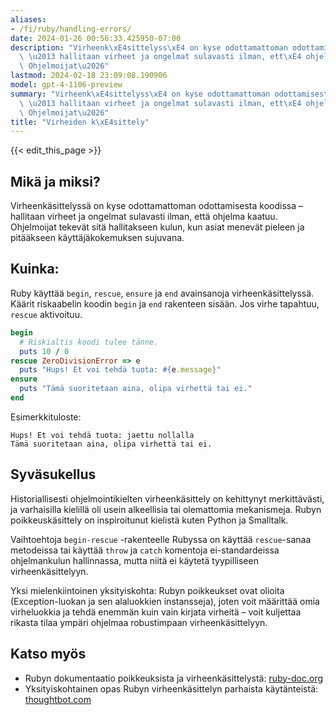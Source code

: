 ```yaml
---
aliases:
- /fi/ruby/handling-errors/
date: 2024-01-26 00:56:33.425950-07:00
description: "Virheenk\xE4sittelyss\xE4 on kyse odottamattoman odottamisesta koodissa\
  \ \u2013 hallitaan virheet ja ongelmat sulavasti ilman, ett\xE4 ohjelma kaatuu.\
  \ Ohjelmoijat\u2026"
lastmod: 2024-02-18 23:09:08.190906
model: gpt-4-1106-preview
summary: "Virheenk\xE4sittelyss\xE4 on kyse odottamattoman odottamisesta koodissa\
  \ \u2013 hallitaan virheet ja ongelmat sulavasti ilman, ett\xE4 ohjelma kaatuu.\
  \ Ohjelmoijat\u2026"
title: "Virheiden k\xE4sittely"
---
```


{{< edit_this_page >}}

## Mikä ja miksi?

Virheenkäsittelyssä on kyse odottamattoman odottamisesta koodissa – hallitaan virheet ja ongelmat sulavasti ilman, että ohjelma kaatuu. Ohjelmoijat tekevät sitä hallitakseen kulun, kun asiat menevät pieleen ja pitääkseen käyttäjäkokemuksen sujuvana.

## Kuinka:

Ruby käyttää `begin`, `rescue`, `ensure` ja `end` avainsanoja virheenkäsittelyssä. Käärit riskaabelin koodin `begin` ja `end` rakenteen sisään. Jos virhe tapahtuu, `rescue` aktivoituu.

```Ruby
begin
  # Riskialtis koodi tulee tänne.
  puts 10 / 0
rescue ZeroDivisionError => e
  puts "Hups! Et voi tehdä tuota: #{e.message}"
ensure
  puts "Tämä suoritetaan aina, olipa virhettä tai ei."
end
```

Esimerkkituloste:
```
Hups! Et voi tehdä tuota: jaettu nollalla
Tämä suoritetaan aina, olipa virhettä tai ei.
```

## Syväsukellus

Historiallisesti ohjelmointikielten virheenkäsittely on kehittynyt merkittävästi, ja varhaisilla kielillä oli usein alkeellisia tai olemattomia mekanismeja. Rubyn poikkeuskäsittely on inspiroitunut kielistä kuten Python ja Smalltalk.

Vaihtoehtoja `begin-rescue` -rakenteelle Rubyssa on käyttää `rescue`-sanaa metodeissa tai käyttää `throw` ja `catch` komentoja ei-standardeissa ohjelmankulun hallinnassa, mutta niitä ei käytetä tyypilliseen virheenkäsittelyyn.

Yksi mielenkiintoinen yksityiskohta: Rubyn poikkeukset ovat olioita (Exception-luokan ja sen alaluokkien instansseja), joten voit määrittää omia virheluokkia ja tehdä enemmän kuin vain kirjata virheitä – voit kuljettaa rikasta tilaa ympäri ohjelmaa robustimpaan virheenkäsittelyyn.

## Katso myös

- Rubyn dokumentaatio poikkeuksista ja virheenkäsittelystä: [ruby-doc.org](https://ruby-doc.org/core-3.1.0/doc/syntax/exceptions_rdoc.html)
- Yksityiskohtainen opas Rubyn virheenkäsittelyn parhaista käytänteistä: [thoughtbot.com](https://thoughtbot.com/blog/rescue-standarderror-not-exception)
